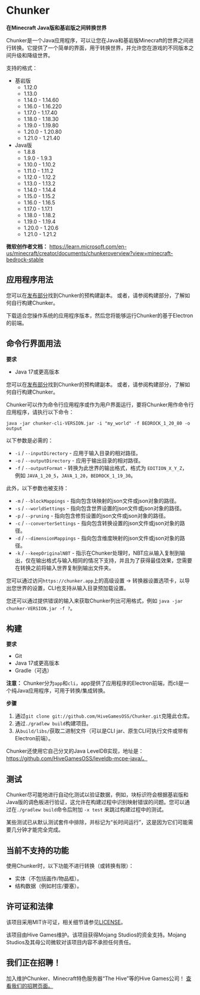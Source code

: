 # Chunker

**在Minecraft Java版和基岩版之间转换世界**

Chunker是一个Java应用程序，可以让您在Java和基岩版Minecraft的世界之间进行转换。它提供了一个简单的界面，用于转换世界，并允许您在游戏的不同版本之间升级和降级世界。

支持的格式：

- 基岩版
    - 1.12.0
    - 1.13.0
    - 1.14.0 - 1.14.60
    - 1.16.0 - 1.16.220
    - 1.17.0 - 1.17.40
    - 1.18.0 - 1.18.30
    - 1.19.0 - 1.19.80
    - 1.20.0 - 1.20.80
    - 1.21.0 - 1.21.40
- Java版
    - 1.8.8
    - 1.9.0 - 1.9.3
    - 1.10.0 - 1.10.2
    - 1.11.0 - 1.11.2
    - 1.12.0 - 1.12.2
    - 1.13.0 - 1.13.2
    - 1.14.0 - 1.14.4
    - 1.15.0 - 1.15.2
    - 1.16.0 - 1.16.5
    - 1.17.0 - 1.17.1
    - 1.18.0 - 1.18.2
    - 1.19.0 - 1.19.4
    - 1.20.0 - 1.20.6
    - 1.21.0 - 1.21.2

**微软创作者文档：**
https://learn.microsoft.com/en-us/minecraft/creator/documents/chunkeroverview?view=minecraft-bedrock-stable

应用程序用法
--------

您可以在[发布部分](https://github.com/HiveGamesOSS/Chunker/releases)找到Chunker的预构建副本。
或者，请参阅构建部分，了解如何自行构建Chunker。

下载适合您操作系统的应用程序版本，然后您将能够运行Chunker的基于Electron的前端。

命令行界面用法
--------

**要求**

- Java 17或更高版本

您可以在[发布部分](https://github.com/HiveGamesOSS/Chunker/releases)找到Chunker的预构建副本。
或者，请参阅构建部分，了解如何自行构建Chunker。

Chunker可以作为命令行应用程序或作为用户界面运行，要将Chunker用作命令行应用程序，请执行以下命令：

`java -jar chunker-cli-VERSION.jar -i "my_world" -f BEDROCK_1_20_80 -o output`

以下参数是必需的：

- `-i` / `--inputDirectory` - 应用于输入目录的相对路径。
- `-o` / `--outputDirectory` - 应用于输出目录的相对路径。
- `-f` / `--outputFormat` - 转换为此世界的输出格式，格式为 `EDITION_X_Y_Z`，
  例如 `JAVA_1_20_5`，`JAVA_1_20`，`BEDROCK_1_19_30`。

此外，以下参数也被支持：

- `-m` / `--blockMappings` - 指向包含块映射的json文件或json对象的路径。
- `-s` / `--worldSettings` - 指向包含世界设置的json文件或json对象的路径。
- `-p` / `--pruning` - 指向包含修剪设置的json文件或json对象的路径。
- `-c` / `--converterSettings` - 指向包含转换设置的json文件或json对象的路径。
- `-d` / `--dimensionMappings` - 指向包含维度映射的json文件或json对象的路径。
- `-k` / `--keepOriginalNBT` - 指示在Chunker处理时，NBT应从输入复制到输出，仅在输出格式与输入相同的情况下支持，并且为了获得最佳效果，您需要在转换之前将输入世界复制到输出文件夹。

您可以通过访问`https://chunker.app`上的高级设置 -> 转换器设置选项卡，以导出您世界的设置，CLI也支持从输入目录预加载设置。

您还可以通过提供错误的输入来获取Chunker列出可用格式，例如 `java -jar chunker-VERSION.jar -f ?`。

构建
--------

**要求**

- Git
- Java 17或更高版本
- Gradle（可选）

**注意：** Chunker分为`app`和`cli`，app提供了应用程序的Electron前端，而cli是一个纯Java应用程序，可用于转换/集成转换。

**步骤**

1. 通过`git clone git://github.com/HiveGamesOSS/Chunker.git`克隆此仓库。
2. 通过`./gradlew build`构建项目。
3. 从`build/libs/`获取二进制文件（可以是CLI jar、原生CLI可执行文件或带有Electron前端）。

Chunker还使用它自己分叉的Java LevelDB实现，地址是：https://github.com/HiveGamesOSS/leveldb-mcpe-java/。

测试
--------

Chunker尽可能地进行自动化测试以验证数据，例如，块标识符会根据基岩版和Java版的调色板进行验证，这允许在构建过程中识别映射错误的问题。您可以通过在`./gradlew build`命令后附加 `-x test` 来跳过构建过程中的测试。

某些测试已从默认测试套件中排除，并标记为“长时间运行”，这是因为它们可能需要几分钟才能完全完成。

当前不支持的功能
--------
使用Chunker时，以下功能不进行转换（或转换有限）：

- 实体（不包括画作/物品框）。
- 结构数据（例如村庄/要塞）。

许可证和法律
--------

该项目采用MIT许可证，相关细节请参见[LICENSE](LICENSE)。

该项目由Hive Games维护。该项目获得Mojang Studios的资金支持。Mojang Studios及其母公司微软对该项目内容不承担任何责任。

我们正在招聘！
--------

加入维护Chunker、Minecraft特色服务器“The Hive”等的Hive Games公司！
[查看我们的招聘页面。](https://jobs.playhive.com/software-engineer-java-186860/)
